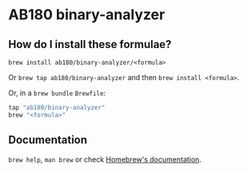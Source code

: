 # AB180 binary-analyzer

## How do I install these formulae?

`brew install ab180/binary-analyzer/<formula>`

Or `brew tap ab180/binary-analyzer` and then `brew install <formula>`.

Or, in a `brew bundle` `Brewfile`:

```ruby
tap "ab180/binary-analyzer"
brew "<formula>"
```

## Documentation

`brew help`, `man brew` or check [Homebrew's documentation](https://docs.brew.sh).
